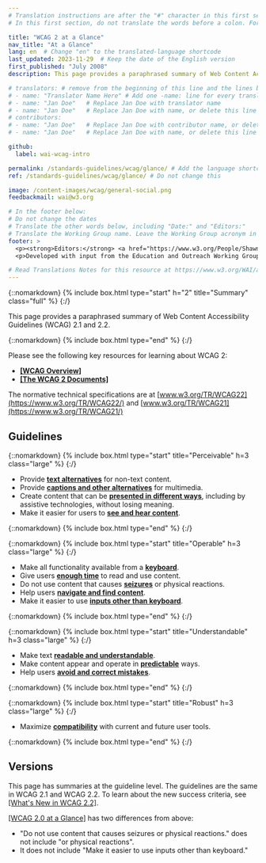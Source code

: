 ```yaml
---
# Translation instructions are after the "#" character in this first section. They are comments that do not show up in the web page. You do not need to translate the instructions after "#".
# In this first section, do not translate the words before a colon. For example, do not translate "title:". Do translate the text after "title:".

title: "WCAG 2 at a Glance"
nav_title: "At a Glance"
lang: en  # Change "en" to the translated-language shortcode
last_updated: 2023-11-29  # Keep the date of the English version
first_published: "July 2008"
description: This page provides a paraphrased summary of Web Content Accessibility Guidelines (WCAG) 2.

# translators: # remove from the beginning of this line and the lines below: "# " (the hash sign and the space)
# - name: "Translator Name Here" # Add one -name: line for every translator
# - name: "Jan Doe"   # Replace Jan Doe with translator name
# - name: "Jan Doe"   # Replace Jan Doe with name, or delete this line if not multiple translators
# contributors:
# - name: "Jan Doe"   # Replace Jan Doe with contributor name, or delete this line if none
# - name: "Jan Doe"   # Replace Jan Doe with name, or delete this line if not multiple contributors

github:
  label: wai-wcag-intro

permalink: /standards-guidelines/wcag/glance/ # Add the language shortcode to the end, with no slash at end, for example: /link/to/page/fr
ref: /standards-guidelines/wcag/glance/ # Do not change this

image: /content-images/wcag/general-social.png
feedbackmail: wai@w3.org

# In the footer below:
# Do not change the dates
# Translate the other words below, including "Date:" and "Editors:"
# Translate the Working Group name. Leave the Working Group acronym in English.
footer: >
  <p><strong>Editors:</strong> <a href="https://www.w3.org/People/Shawn">Shawn Lawton Henry</a> and Wayne Dick.</p>
  <p>Developed with input from the Education and Outreach Working Group (<a href="https://www.w3.org/WAI/about/groups/eowg/">EOWG</a>) and the Accessibility Guidelines Working Group (<a href="https://www.w3.org/WAI/GL/">AG WG</a>).</p>

# Read Translations Notes for this resource at https://www.w3.org/WAI/about/translating/resources/resource-specific-instructions/
---
```


{::nomarkdown}
{% include box.html type="start" h="2" title="Summary" class="full" %}
{:/}

This page provides a paraphrased summary of Web Content Accessibility Guidelines (WCAG) 2.1 and 2.2.

{::nomarkdown}
{% include box.html type="end" %}
{:/}

Please see the following key resources for learning about WCAG 2:
-   **[[WCAG Overview]](/standards-guidelines/wcag/)**
-   **[[The WCAG 2 Documents]](/standards-guidelines/wcag/docs/)**

The normative technical specifications are at [www.w3.org/TR/WCAG22](https://www.w3.org/TR/WCAG22/) and [www.w3.org/TR/WCAG21](https://www.w3.org/TR/WCAG21/)

## Guidelines

{::nomarkdown}
{% include box.html type="start" title="Perceivable" h=3 class="large" %}
{:/}

-   Provide **[text alternatives](https://www.w3.org/WAI/WCAG22/quickref/#text-equiv)** for non-text content.
-   Provide [**captions and other alternatives**](https://www.w3.org/WAI/WCAG22/quickref/#media-equiv) for multimedia.
-   Create content that can be **[presented in different ways](https://www.w3.org/WAI/WCAG22/quickref/#content-structure-separation)**, including by assistive technologies, without losing meaning.
-   Make it easier for users to **[see and hear content](https://www.w3.org/WAI/WCAG22/quickref/#visual-audio-contrast)**.

{::nomarkdown}
{% include box.html type="end" %}
{:/}


{::nomarkdown}
{% include box.html type="start" title="Operable" h=3 class="large" %}
{:/}

-   Make all functionality available from a **[keyboard](https://www.w3.org/WAI/WCAG22/quickref/#keyboard-operation)**.
-   Give users **[enough time](https://www.w3.org/WAI/WCAG22/quickref/#time-limits)** to read and use content.
-   Do not use content that causes **[seizures](https://www.w3.org/WAI/WCAG22/quickref/#seizures-and-physical-reactions)** or physical reactions.
-   Help users **[navigate and find content](https://www.w3.org/WAI/WCAG22/quickref/#navigation-mechanisms)**.
-   Make it easier to use **[inputs other than keyboard](https://www.w3.org/WAI/WCAG22/quickref/#input-modalities)**.

{::nomarkdown}
{% include box.html type="end" %}
{:/}

{::nomarkdown}
{% include box.html type="start" title="Understandable" h=3 class="large" %}
{:/}

-   Make text **[readable and understandable](https://www.w3.org/WAI/WCAG22/quickref/#meaning)**.
-   Make content appear and operate in **[predictable](https://www.w3.org/WAI/WCAG22/quickref/#consistent-behavior)** ways.
-   Help users **[avoid and correct mistakes](https://www.w3.org/WAI/WCAG22/quickref/#minimize-error)**.

{::nomarkdown}
{% include box.html type="end" %}
{:/}

{::nomarkdown}
{% include box.html type="start" title="Robust" h=3 class="large" %}
{:/}

-   Maximize **[compatibility](https://www.w3.org/WAI/WCAG22/quickref/#ensure-compat)** with current and future user tools.

{::nomarkdown}
{% include box.html type="end" %}
{:/}

## Versions

This page has summaries at the guideline level. The guidelines are the same in WCAG 2.1 and WCAG 2.2. To learn about the new success criteria, see [[What's New in WCAG 2.2]](/standards-guidelines/wcag/new-in-22/).

[[WCAG 2.0 at a Glance]](/standards-guidelines/wcag/20/glance/) has two differences from above:
* "Do not use content that causes seizures or physical reactions." does not include "or physical reactions".
* It does not include "Make it easier to use inputs other than keyboard."
